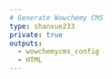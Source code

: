 ```yaml
---
# Generate Wowchemy CMS
type: shanxue233
private: true
outputs:
  - wowchemycms_config
  - HTML
---
```

